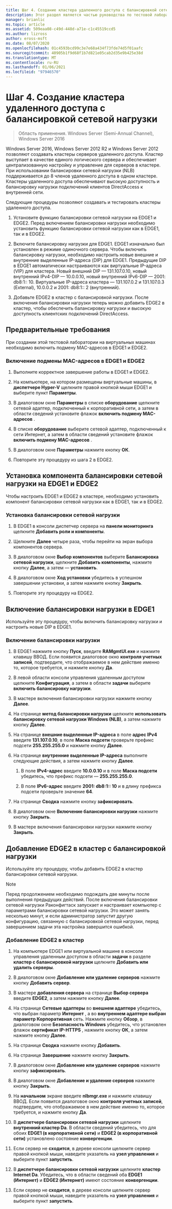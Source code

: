 ```yaml
---
title: Шаг 4. Создание кластера удаленного доступа с балансировкой сетевой нагрузки
description: Этот раздел является частью руководства по тестовой лаборатории. демонстрация DirectAccess в кластере с Windows NLB для Windows Server 2016
manager: brianlic
ms.topic: article
ms.assetid: 509eaa08-c49d-448d-a71e-c1c45519ccd5
ms.author: lizross
author: eross-msft
ms.date: 08/07/2020
ms.openlocfilehash: 01c4593bcd99c3e7e68a434f73fde74d5f01aafc
ms.sourcegitcommit: 40905b1f9d68f1b7d821e05cab2d35e9b425e38d
ms.translationtype: MT
ms.contentlocale: ru-RU
ms.lasthandoff: 01/06/2021
ms.locfileid: "97946570"
---
```

# <a name="step-4-create-the-network-load-balanced-remote-access-cluster"></a>Шаг 4. Создание кластера удаленного доступа с балансировкой сетевой нагрузки

>Область применения. Windows Server (Semi-Annual Channel), Windows Server 2016

 Windows Server 2016, Windows Server 2012 R2 и Windows Server 2012 позволяют создавать кластеры серверов удаленного доступа. Кластер выступает в качестве единого логического сервера и обеспечивает централизованную настройку и управление для серверов в кластере. При использовании балансировки сетевой нагрузки (NLB) поддерживается до 8 членов удаленного доступа в одном кластере. Кластеры удаленного доступа обеспечивают высокую доступность и балансировку нагрузки подключений клиентов DirectAccess к внутренней сети.

Следующие процедуры позволяют создавать и тестировать кластеры удаленного доступа.

1. Установите функцию балансировки сетевой нагрузки на EDGE1 и EDGE2. Перед включением балансировки нагрузки необходимо установить функцию балансировки сетевой нагрузки как в EDGE1, так и в EDGE2.

2. Включите балансировку нагрузки для EDGE1. EDGE1 изначально был установлен в режиме одиночного сервера. Чтобы включить балансировку нагрузки, необходимо настроить новые внешние и внутренние выделенные IP-адреса (DIP) для EDGE1. Предыдущие DIP в EDGE1 автоматически настраиваются как виртуальные IP-адреса (VIP) для кластера. Новый внешний DIP — 131.107.0.10, новый внутренний IPv4-DIP — 10.0.0.10, новый внутренний IPv6-DIP — 2001: db8:1:: 10. Виртуальные IP-адреса кластера — 131.107.0.2 и 131.107.0.3 (External), 10.0.0.2 и 2001: db8:1:: 2 (внутренний).

3. Добавьте EDGE2 в кластер с балансировкой нагрузки. После включения балансировки нагрузки теперь можно добавить EDGE2 в кластер, чтобы обеспечить балансировку нагрузки и высокую доступность клиентских подключений DirectAccess.

## <a name="prerequisites"></a>Предварительные требования

При создании этой тестовой лаборатории на виртуальных машинах необходимо включить подмену MAC-адресов в EDGE1 и EDGE2.

### <a name="enable-mac-address-spoofing-on-edge1-and-edge2"></a>Включение подмены MAC-адресов в EDGE1 и EDGE2

1.  Выполните корректное завершение работы в EDGE1 и EDGE2.

2.  На компьютере, на котором размещены виртуальные машины, в **диспетчере Hyper-V** щелкните правой кнопкой мыши EDGE1 и выберите пункт **Параметры**.

3.  В диалоговом окне **Параметры** в списке **оборудование** щелкните сетевой адаптер, подключенный к корпоративной сети, а затем в области сведений установите флажок **включить подмену MAC-адресов** .

4.  В списке **оборудование** выберите сетевой адаптер, подключенный к сети Интернет, а затем в области сведений установите флажок **включить подмену MAC-адресов** .

5.  В диалоговом окне **Параметры** нажмите кнопку **ОК**.

6.  Повторите эту процедуру из шага 2 в EDGE2.

## <a name="install-the-network-load-balancing-feature-on-edge1-and-edge2"></a>Установка компонента балансировки сетевой нагрузки на EDGE1 и EDGE2
Чтобы настроить EDGE1 и EDGE2 в кластере, необходимо установить компонент балансировки сетевой нагрузки как в EDGE1, так и в EDGE2.

### <a name="to-install-network-load-balancing"></a>Установка балансировки сетевой нагрузки

1.  В EDGE1 в консоли диспетчер сервера на **панели мониторинга** щелкните **Добавить роли и компоненты**.

2.  Щелкните **Далее** четыре раза, чтобы перейти на экран выбора компонентов сервера.

3.  В диалоговом окне **Выбор компонентов** выберите **Балансировка сетевой нагрузки**, щелкните **Добавить компоненты**, нажмите кнопку **Далее**, а затем — **установить**.

4.  В диалоговом окне **Ход установки** убедитесь в успешном завершении установки, а затем нажмите кнопку **Закрыть**.

5.  Повторите эту процедуру на EDGE2.

## <a name="enable-load-balancing-on-edge1"></a>Включение балансировки нагрузки в EDGE1
Используйте эту процедуру, чтобы включить балансировку нагрузки и настроить новые DIP в EDGE1.

### <a name="enable-load-balancing"></a>Включение балансировки нагрузки

1.  В EDGE1 нажмите кнопку **Пуск**, введите **RAMgmtUI.exe** и нажмите клавишу ВВОД. Если появится диалоговое окно **контроля учетных записей**, подтвердите, что отображаемое в нем действие именно то, которое требуется, и нажмите кнопку **Да**.

2.  В левой области консоли управления удаленным доступом щелкните **Конфигурация**, а затем в области **задачи** выберите **включить балансировку нагрузки**.

3.  В мастере включения балансировки нагрузки нажмите кнопку **Далее**.

4.  На странице **метод балансировки нагрузки** щелкните **использовать балансировку сетевой нагрузки Windows (NLB)**, а затем нажмите кнопку **Далее**.

5.  На странице **внешние выделенные IP-адреса** в поле **адрес IPv4** введите **131.107.0.10**, в поле **Маска подсети** проверьте префикс подсети **255.255.255.0** и нажмите кнопку **Далее**.

6.  На странице **внутренние выделенные IP-адреса** выполните следующие действия, а затем нажмите кнопку **Далее**.

    1.  В поле **IPv4-адрес** введите **10.0.0.10** и в поле **Маска подсети** убедитесь, что префикс подсети — **255.255.255.0**.

    2.  В поле **IPv6-адрес** введите **2001: db8:1:: 10** и в длину префикса подсети проверьте значение **64**.

7.  На странице **Сводка** нажмите кнопку **зафиксировать**.

8.  В диалоговом окне **Включение балансировки нагрузки** нажмите кнопку **Закрыть**.

9. В мастере включения балансировки нагрузки нажмите кнопку **Закрыть**.

## <a name="add-edge2-to-the-load-balanced-cluster"></a>Добавление EDGE2 в кластер с балансировкой нагрузки
Используйте эту процедуру, чтобы добавить EDGE2 в кластер балансировки сетевой нагрузки.

> [!NOTE]
> Перед продолжением необходимо подождать две минуты после выполнения предыдущих действий. После включения балансировки сетевой нагрузки Раконфигтаск запускает и настраивает компьютер с параметрами балансировки сетевой нагрузки. Это может занять несколько минут, и если администратор запустит другую конфигурацию, связанную с балансировкой сетевой нагрузки, перед завершением задачи эта настройка завершится ошибкой.

### <a name="add-edge2-to-the-cluster"></a>Добавление EDGE2 в кластер

1.  На компьютере EDGE1 или виртуальной машине в консоли управления удаленным доступом в области **задачи** в разделе **кластер с балансировкой нагрузки** щелкните **Добавить или удалить серверы**.

2.  В диалоговом окне **Добавление или удаление серверов** нажмите кнопку **Добавить сервер**.

3.  В мастере **добавления сервера** на странице **Выбор сервера** введите **EDGE2**, а затем нажмите кнопку **Далее**.

4.  На странице **Сетевые адаптеры** во **внешнем адаптере** убедитесь, что выбран параметр **Интернет** , а во **внутреннем адаптере выбран параметр Корпоративная** сеть.  Нажмите кнопку **Обзор**, в диалоговом окне **Безопасность Windows** убедитесь, что установлен флажок **сертификат IP-HTTPS** , нажмите кнопку **ОК**, а затем нажмите кнопку **Далее**.

5.  На странице **Сводка** нажмите кнопку **Добавить**.

6.  На странице **Завершение** нажмите кнопку **Закрыть**.

7.  В диалоговом окне **Добавление или удаление серверов** нажмите кнопку **зафиксировать**.

8.  В диалоговом окне **Добавление и удаление серверов** нажмите кнопку **Закрыть**.

9. На **начальном** экране введите **nlbmgr.exe** и нажмите клавишу ВВОД. Если появится диалоговое окно **контроля учетных записей**, подтвердите, что отображаемое в нем действие именно то, которое требуется, и нажмите кнопку **Да**.

10. В **диспетчере балансировки сетевой нагрузки** щелкните **внутренний кластер Da**. В области сведений убедитесь, что для обоих **EDGE1 (в корпоративной сети)** и **EDGE2 (в корпоративной сети)** установлено состояние **конвергенции**.

11. Если сервер не **сходится**, в дереве консоли щелкните сервер правой кнопкой мыши, наведите указатель на **узел управления** и выберите пункт **запустить**.

12. В **диспетчере балансировки сетевой нагрузки** щелкните **кластер Internet Da**. Убедитесь, что в области сведений оба **EDGE1 (Интернет)** и **EDGE2 (Интернет)** имеют состояние **конвергенции**.

13. Если сервер не **сходится**, в дереве консоли щелкните сервер правой кнопкой мыши, наведите указатель на **узел управления** и выберите пункт **запустить**.
